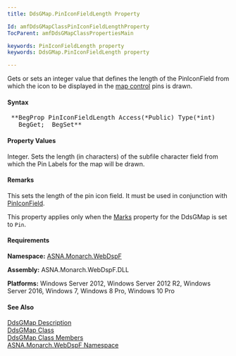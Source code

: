 ```yaml
---
title: DdsGMap.PinIconFieldLength Property

Id: amfDdsGMapClassPinIconFieldLengthProperty
TocParent: amfDdsGMapClassPropertiesMain

keywords: PinIconFieldLength property
keywords: DdsGMap.PinIconFieldLength property

---
```


Gets or sets an integer value that defines the length of the PinIconField from which the icon to be displayed in the [map control](amfDdsGMapClass.html) pins is drawn.

#### Syntax
<pre class="prettyprint"> **BegProp PinIconFieldLength Access(*Public) Type(*int)
   BegGet;  BegSet** </pre>

#### Property Values
Integer. Sets the length (in characters) of the subfile character field from which the Pin Labels for the map will be drawn. 

#### Remarks
This sets the length of the pin icon field. It must be used in conjunction with [PinIconField](amfDdsGMapClassPinIconFieldProperty.html).

This property applies only when the [Marks](amfddsGMapClassMarksProperty.html) property for the DdsGMap is set to <code>Pin</code>.

#### Requirements
**Namespace:** [ASNA.Monarch.WebDspF](amfWebDspFNamespace.html)

**Assembly:** ASNA.Monarch.WebDspF.DLL

**Platforms:** Windows Server 2012, Windows Server 2012 R2, Windows Server 2016, Windows 7, Windows 8 Pro, Windows 10 Pro

#### See Also
[DdsGMap Description](amfUnderstandingMaps.html)<br /> [ DdsGMap Class](amfDdsGMapClass.html) <br /> [ DdsGMap Class Members](amfDdsGMapClassMembers.html) <br /> [ ASNA.Monarch.WebDspF Namespace](amfWebDspFNamespace.html) 
